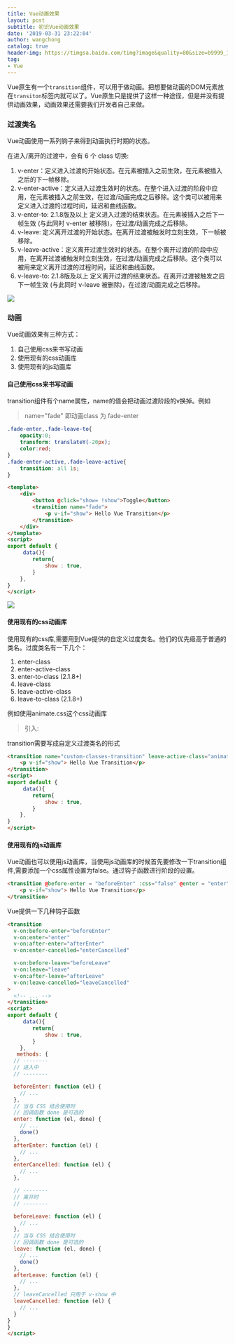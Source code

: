```yaml
---
title: Vue动画效果
layout: post
subtitle: 初识Vue动画效果
date: '2019-03-31 23:22:04'
author: wangchong
catalog: true
header-img: https://timgsa.baidu.com/timg?image&quality=80&size=b9999_10000&sec=1554026785443&di=02cb27b4261a056c17ecca6c27e1c433&imgtype=0&src=http%3A%2F%2Faliyunzixunbucket.oss-cn-beijing.aliyuncs.com%2Fjpg%2F1c7a3a847672e9bc5cc2605b9a39938b.jpg%3Fx-oss-process%3Dimage%2Fresize%2Cp_100%2Fauto-orient%2C1%2Fquality%2Cq_90%2Fformat%2Cjpg%2Fwatermark%2Cimage_eXVuY2VzaGk%3D%2Ct_100
tag:
- Vue
---
```


Vue原生有一个`transition`组件，可以用于做动画。把想要做动画的DOM元素放在`transiton`标签内就可以了。Vue原生只是提供了这样一种途径，但是并没有提供动画效果，动画效果还需要我们开发者自己来做。
### 过渡类名
Vue动画使用一系列钩子来得到动画执行时期的状态。

在进入/离开的过渡中，会有 6 个 class 切换:
1. v-enter：定义进入过渡的开始状态。在元素被插入之前生效，在元素被插入之后的下一帧移除。
2. v-enter-active：定义进入过渡生效时的状态。在整个进入过渡的阶段中应用，在元素被插入之前生效，在过渡/动画完成之后移除。这个类可以被用来定义进入过渡的过程时间，延迟和曲线函数。
3. v-enter-to: 2.1.8版及以上 定义进入过渡的结束状态。在元素被插入之后下一帧生效 (与此同时 v-enter 被移除)，在过渡/动画完成之后移除。
4. v-leave: 定义离开过渡的开始状态。在离开过渡被触发时立刻生效，下一帧被移除。
5. v-leave-active：定义离开过渡生效时的状态。在整个离开过渡的阶段中应用，在离开过渡被触发时立刻生效，在过渡/动画完成之后移除。这个类可以被用来定义离开过渡的过程时间，延迟和曲线函数。
5. v-leave-to: 2.1.8版及以上 定义离开过渡的结束状态。在离开过渡被触发之后下一帧生效 (与此同时 v-leave 被删除)，在过渡/动画完成之后移除。

![](https://user-gold-cdn.xitu.io/2019/3/31/169d32e37b4a5db9?w=1200&h=600&f=png&s=41989)

### 动画
Vue动画效果有三种方式：
1. 自己使用css来书写动画
2. 使用现有的css动画库
3. 使用现有的js动画库

#### 自己使用css来书写动画
transition组件有个name属性，name的值会把动画过渡阶段的v换掉。例如
> name="fade"  即动画class 为 fade-enter

```css
.fade-enter,.fade-leave-to{
    opacity:0;
    transform: translateY(-20px);
    color:red;
}
.fade-enter-active,.fade-leave-active{
    transition: all 1s;
}
```
```html
<template>
    <div>
        <button @click="show= !show">Toggle</button>
        <transition name="fade">
            <p v-if="show"> Hello Vue Transition</p>
        </transition>
    </div>
</template>
<script>
export default {
     data(){
        return{
            show : true,
        }
    },
}
</script>
```
![](https://user-gold-cdn.xitu.io/2019/3/31/169d43cf38e2d502?w=194&h=103&f=png&s=3397)

#### 使用现有的css动画库
使用现有的css库,需要用到Vue提供的自定义过度类名。他们的优先级高于普通的类名。过度类名有一下几个：
1. enter-class
2. enter-active-class
3. enter-to-class (2.1.8+)
4. leave-class
5. leave-active-class
6. leave-to-class (2.1.8+)

例如使用animate.css这个css动画库
> 引入:<link href="https://cdn.bootcss.com/animate.css/3.7.0/animate.min.css" rel="stylesheet">

transition需要写成自定义过渡类名的形式

```html
<transition name="custom-classes-transition" leave-active-class="animated bounce" enter-active-class="animated flash">
    <p v-if="show"> Hello Vue Transition</p>
</transition>
<script>
export default {
     data(){
        return{
            show : true,
        }
    },
}
</script>
```
#### 使用现有的js动画库
Vue动画也可以使用js动画库，当使用js动画库的时候首先要修改一下transition组件,需要添加一个css属性设置为false。通过钩子函数进行阶段的设置。
```html
<transition @before-enter = "beforeEnter" :css="false" @enter = "enter">
    <p v-if="show"> Hello Vue Transition</p>
</transition>
```
Vue提供一下几种钩子函数
```html
<transition
  v-on:before-enter="beforeEnter"
  v-on:enter="enter"
  v-on:after-enter="afterEnter"
  v-on:enter-cancelled="enterCancelled"

  v-on:before-leave="beforeLeave"
  v-on:leave="leave"
  v-on:after-leave="afterLeave"
  v-on:leave-cancelled="leaveCancelled"
>
  <!-- ... -->
</transition>
<script>
export default {
     data(){
        return{
            show : true,
        }
    },
   methods: {
  // --------
  // 进入中
  // --------

  beforeEnter: function (el) {
    // ...
  },
  // 当与 CSS 结合使用时
  // 回调函数 done 是可选的
  enter: function (el, done) {
    // ...
    done()
  },
  afterEnter: function (el) {
    // ...
  },
  enterCancelled: function (el) {
    // ...
  },

  // --------
  // 离开时
  // --------

  beforeLeave: function (el) {
    // ...
  },
  // 当与 CSS 结合使用时
  // 回调函数 done 是可选的
  leave: function (el, done) {
    // ...
    done()
  },
  afterLeave: function (el) {
    // ...
  },
  // leaveCancelled 只用于 v-show 中
  leaveCancelled: function (el) {
    // ...
  }
}
}
</script>

```